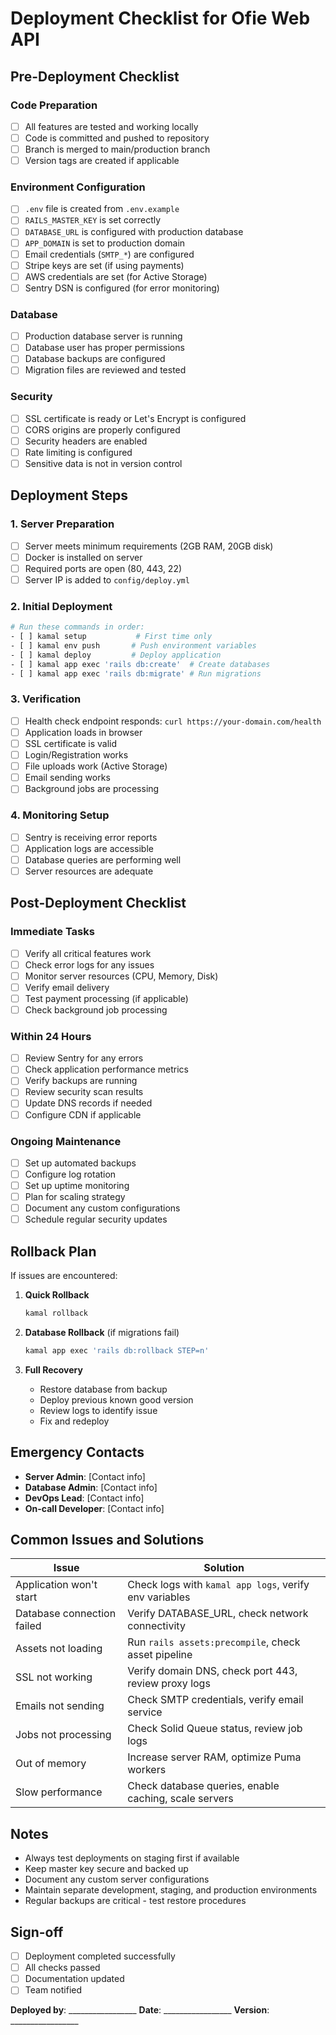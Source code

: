 # Deployment Checklist for Ofie Web API

## Pre-Deployment Checklist

### Code Preparation
- [ ] All features are tested and working locally
- [ ] Code is committed and pushed to repository
- [ ] Branch is merged to main/production branch
- [ ] Version tags are created if applicable

### Environment Configuration
- [ ] `.env` file is created from `.env.example`
- [ ] `RAILS_MASTER_KEY` is set correctly
- [ ] `DATABASE_URL` is configured with production database
- [ ] `APP_DOMAIN` is set to production domain
- [ ] Email credentials (`SMTP_*`) are configured
- [ ] Stripe keys are set (if using payments)
- [ ] AWS credentials are set (for Active Storage)
- [ ] Sentry DSN is configured (for error monitoring)

### Database
- [ ] Production database server is running
- [ ] Database user has proper permissions
- [ ] Database backups are configured
- [ ] Migration files are reviewed and tested

### Security
- [ ] SSL certificate is ready or Let's Encrypt is configured
- [ ] CORS origins are properly configured
- [ ] Security headers are enabled
- [ ] Rate limiting is configured
- [ ] Sensitive data is not in version control

## Deployment Steps

### 1. Server Preparation
- [ ] Server meets minimum requirements (2GB RAM, 20GB disk)
- [ ] Docker is installed on server
- [ ] Required ports are open (80, 443, 22)
- [ ] Server IP is added to `config/deploy.yml`

### 2. Initial Deployment
```bash
# Run these commands in order:
- [ ] kamal setup           # First time only
- [ ] kamal env push       # Push environment variables
- [ ] kamal deploy         # Deploy application
- [ ] kamal app exec 'rails db:create'  # Create databases
- [ ] kamal app exec 'rails db:migrate' # Run migrations
```

### 3. Verification
- [ ] Health check endpoint responds: `curl https://your-domain.com/health`
- [ ] Application loads in browser
- [ ] SSL certificate is valid
- [ ] Login/Registration works
- [ ] File uploads work (Active Storage)
- [ ] Email sending works
- [ ] Background jobs are processing

### 4. Monitoring Setup
- [ ] Sentry is receiving error reports
- [ ] Application logs are accessible
- [ ] Database queries are performing well
- [ ] Server resources are adequate

## Post-Deployment Checklist

### Immediate Tasks
- [ ] Verify all critical features work
- [ ] Check error logs for any issues
- [ ] Monitor server resources (CPU, Memory, Disk)
- [ ] Verify email delivery
- [ ] Test payment processing (if applicable)
- [ ] Check background job processing

### Within 24 Hours
- [ ] Review Sentry for any errors
- [ ] Check application performance metrics
- [ ] Verify backups are running
- [ ] Review security scan results
- [ ] Update DNS records if needed
- [ ] Configure CDN if applicable

### Ongoing Maintenance
- [ ] Set up automated backups
- [ ] Configure log rotation
- [ ] Set up uptime monitoring
- [ ] Plan for scaling strategy
- [ ] Document any custom configurations
- [ ] Schedule regular security updates

## Rollback Plan

If issues are encountered:

1. **Quick Rollback**
   ```bash
   kamal rollback
   ```

2. **Database Rollback** (if migrations fail)
   ```bash
   kamal app exec 'rails db:rollback STEP=n'
   ```

3. **Full Recovery**
   - Restore database from backup
   - Deploy previous known good version
   - Review logs to identify issue
   - Fix and redeploy

## Emergency Contacts

- **Server Admin**: [Contact info]
- **Database Admin**: [Contact info]
- **DevOps Lead**: [Contact info]
- **On-call Developer**: [Contact info]

## Common Issues and Solutions

| Issue | Solution |
|-------|----------|
| Application won't start | Check logs with `kamal app logs`, verify env variables |
| Database connection failed | Verify DATABASE_URL, check network connectivity |
| Assets not loading | Run `rails assets:precompile`, check asset pipeline |
| SSL not working | Verify domain DNS, check port 443, review proxy logs |
| Emails not sending | Check SMTP credentials, verify email service |
| Jobs not processing | Check Solid Queue status, review job logs |
| Out of memory | Increase server RAM, optimize Puma workers |
| Slow performance | Check database queries, enable caching, scale servers |

## Notes

- Always test deployments on staging first if available
- Keep master key secure and backed up
- Document any custom server configurations
- Maintain separate development, staging, and production environments
- Regular backups are critical - test restore procedures

## Sign-off

- [ ] Deployment completed successfully
- [ ] All checks passed
- [ ] Documentation updated
- [ ] Team notified

**Deployed by**: _________________
**Date**: _________________
**Version**: _________________